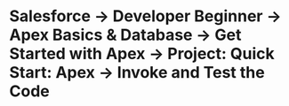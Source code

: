 # Salesforce -> Developer Beginner -> Apex Basics & Database -> Get Started with Apex -> Project: Quick Start: Apex -> Invoke and Test the Code
